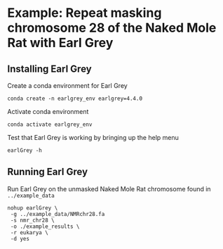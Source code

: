 # Example: Repeat masking chromosome 28 of the Naked Mole Rat with Earl Grey

## Installing Earl Grey

Create a conda environment for Earl Grey

```
conda create -n earlgrey_env earlgrey=4.4.0
```

Activate conda environment

```
conda activate earlgrey_env
```

Test that Earl Grey is working by bringing up the help menu

```
earlGrey -h
```

## Running Earl Grey

Run Earl Grey on the unmasked Naked Mole Rat chromosome found in `../example_data`

```
nohup earlGrey \
 -g ../example_data/NMRchr28.fa
 -s nmr_chr28 \
 -o ./example_results \
 -r eukarya \
 -d yes
```
